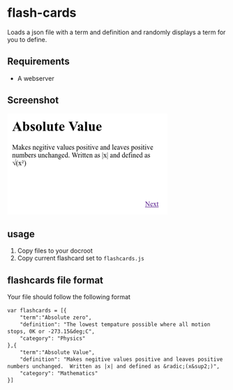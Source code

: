 # flash-cards
Loads a json file with a term and definition and randomly displays a term for you to define.

## Requirements
 * A webserver

## Screenshot
![Sample screenshot](https://github.com/stevenharradine/flash-cards/blob/master/screen.png)

## usage
 1. Copy files to your docroot
 2. Copy current flashcard set to `flashcards.js`

## flashcards file format
Your file should follow the following format
```
var flashcards = [{
	"term":"Absolute zero",
	"definition": "The lowest tempature possible where all motion stops, 0K or -273.15&deg;C",
	"category": "Physics"
},{
	"term":"Absolute Value",
	"definition": "Makes negitive values positive and leaves positive numbers unchanged.  Written as |x| and defined as &radic;(x&sup2;)",
	"category": "Mathematics"
}]
```
